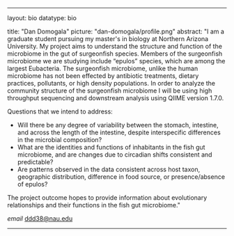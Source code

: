 
---
layout: bio
datatype: bio

title: "Dan Domogala"
picture: "dan-domogala/profile.png"
abstract: "I am a graduate student pursuing my master's in biology at Northern Arizona University.
 My project aims to understand the structure and function of the microbiome in the gut of surgeonfish species. Members of the surgeonfish microbiome we are studying include “epulos” species, which are among the largest Eubacteria.
 The surgeonfish microbiome, unlike the human microbiome has not been effected by antibiotic treatments, dietary practices, pollutants, or high density populations. In order to analyze the community structure 
 of the surgeonfish microbiome I will be using high throughput sequencing and downstream analysis using QIIME version 1.7.0.
  
 Questions that we intend to address:

  + Will there be any degree of variability between the stomach, intestine, and across the length of the intestine, despite interspecific differences in the microbial composition?
  + What are the identities and functions of inhabitants in the fish gut microbiome, and are changes due to circadian shifts consistent and predictable? 
  + Are patterns observed in the data consistent across host taxon, geographic distribution, difference in food source, or presence/absence of epulos?


 The project outcome hopes to provide information about evolutionary relationships and their functions in the fish gut microbiome."  



*email*
ddd38@nau.edu


---




